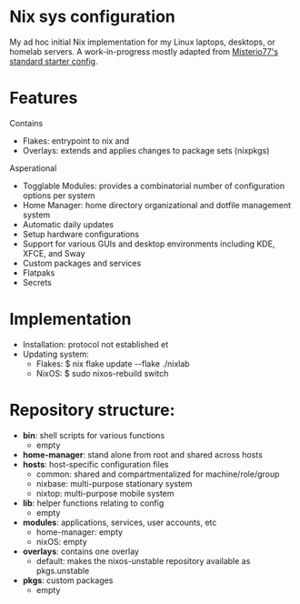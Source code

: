 # Nix sys configuration

My ad hoc initial Nix implementation for my Linux laptops, desktops, or homelab servers. A work-in-progress mostly adapted from [Misterio77's standard starter config](https://github.com/Misterio77/nix-starter-configs).

# Features
Contains
- Flakes: entrypoint to nix and
- Overlays: extends and applies changes to package sets (nixpkgs)

Asperational
- Togglable Modules: provides a combinatorial number of configuration options per system
- Home Manager: home directory organizational and dotfile management system
- Automatic daily updates
- Setup hardware configurations
- Support for various GUIs and desktop environments including  KDE, XFCE, and Sway
- Custom packages and services
- Flatpaks
- Secrets

# Implementation
- Installation: protocol not established et
- Updating system:
  - Flakes: $ nix flake update --flake ./nixlab
  - NixOS: $ sudo nixos-rebuild switch

# Repository structure:
- **bin**: shell scripts for various functions
  - empty
- **home-manager**: stand alone from root and shared across hosts
- **hosts**: host-specific configuration files
  - common: shared and compartmentalized for machine/role/group
  - nixbase: multi-purpose stationary system
  - nixtop: multi-purpose mobile system
- **lib**: helper functions relating to config
  - empty
- **modules**: applications, services, user accounts, etc
  - home-manager: empty
  - nixOS: empty
- **overlays**: contains one overlay
  - default: makes the nixos-unstable repository available as pkgs.unstable
- **pkgs**: custom packages
  - empty
